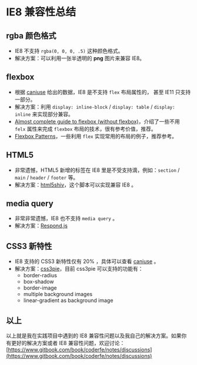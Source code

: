 # IE8 兼容性总结

## rgba 颜色格式

- IE8 不支持 `rgba(0, 0, 0, .5)` 这种颜色格式。
- 解决方案：可以利用一张半透明的 **png** 图片来兼容 IE8。

## flexbox

- 根据 [caniuse](caniuse.com) 给出的数据，IE8 是不支持 `flex` 布局属性的， 甚至 IE11 只支持一部分。
- 解决方案：利用 `display: inline-block` / `display: table` / `display: inline` 来实现部分兼容。
- [Almost complete guide to flexbox (without flexbox)](https://kyusuf.com/post/almost-complete-guide-to-flexbox-without-flexbox)，介绍了一些不用 `felx` 属性来完成 `flexbox` 布局的技术，很有参考价值，推荐。
- [Flexbox Patterns](http://www.flexboxpatterns.com/site-header)，一些利用 `flex` 实现常用的布局的例子，推荐参考。

## HTML5

- 非常遗憾，HTML5 新增的标签在 IE8 里是不受支持滴，例如：`section` / `main` / `header` / `footer` 等。
- 解决方案：[html5shiv](https://github.com/aFarkas/html5shiv)，这个脚本可以实现兼容 IE8 。

## media query

- 非常非常遗憾，IE8 也不支持 `media query` 。
- 解决方案：[Respond.js](https://github.com/scottjehl/Respond)

## CSS3 新特性

- IE8 支持的 CSS3 新特性仅有 20% ，具体可以查看 [caniuse](http://caniuse.com/#search=css3) 。
- 解决方案：[css3pie](https://github.com/lojjic/PIE)，目前 css3pie 可以支持的功能有：
  - border-radius
  - box-shadow
  - border-image
  - multiple background images
  - linear-gradient as background image

## 以上

以上就是我在实践项目中遇到的 IE8 兼容性问题以及我自己的解决方案。如果你有更好的解决方案或者 IE8 兼容性问题，欢迎讨论：[https://www.gitbook.com/book/coderfe/notes/discussions](https://www.gitbook.com/book/coderfe/notes/discussions)
